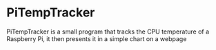 # PiTempTracker

PiTempTracker is a small program that tracks the CPU temperature of a Raspberry Pi, it then presents it in a simple chart on a webpage